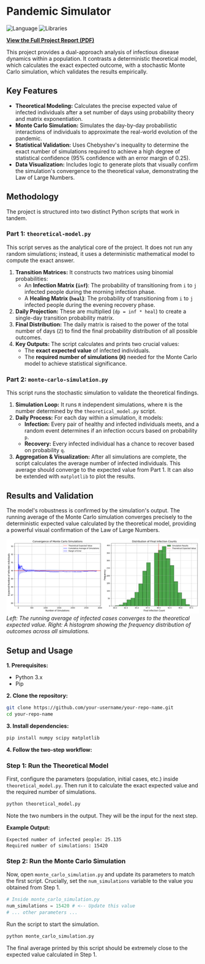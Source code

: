# Pandemic Simulator

![Language](https://img.shields.io/badge/Language-Python-blue.svg)
![Libraries](https://img.shields.io/badge/Libraries-NumPy%20%7C%20SciPy%20%7C%20Matplotlib-orange.svg)

**[View the Full Project Report (PDF)](report/project_report.pdf)**

This project provides a dual-approach analysis of infectious disease dynamics within a population. It contrasts a deterministic theoretical model, which calculates the exact expected outcome, with a stochastic Monte Carlo simulation, which validates the results empirically.

## Key Features

-   **Theoretical Modeling:** Calculates the precise expected value of infected individuals after a set number of days using probability theory and matrix exponentiation.
-   **Monte Carlo Simulation:** Simulates the day-by-day probabilistic interactions of individuals to approximate the real-world evolution of the pandemic.
-   **Statistical Validation:** Uses Chebyshev's inequality to determine the exact number of simulations required to achieve a high degree of statistical confidence (95% confidence with an error margin of 0.25).
-   **Data Visualization:** Includes logic to generate plots that visually confirm the simulation's convergence to the theoretical value, demonstrating the Law of Large Numbers.

## Methodology

The project is structured into two distinct Python scripts that work in tandem.

### Part 1: `theoretical-model.py`

This script serves as the analytical core of the project. It does not run any random simulations; instead, it uses a deterministic mathematical model to compute the exact answer.

1.  **Transition Matrices:** It constructs two matrices using binomial probabilities:
    -   An **Infection Matrix (`inf`)**: The probability of transitioning from `i` to `j` infected people during the morning infection phase.
    -   A **Healing Matrix (`heal`)**: The probability of transitioning from `i` to `j` infected people during the evening recovery phase.
2.  **Daily Projection:** These are multiplied (`dp = inf * heal`) to create a single-day transition probability matrix.
3.  **Final Distribution:** The daily matrix is raised to the power of the total number of days (`Z`) to find the final probability distribution of all possible outcomes.
4.  **Key Outputs:** The script calculates and prints two crucial values:
    -   The **exact expected value** of infected individuals.
    -   The **required number of simulations (`R`)** needed for the Monte Carlo model to achieve statistical significance.

### Part 2: `monte-carlo-simulation.py`

This script runs the stochastic simulation to validate the theoretical findings.

1.  **Simulation Loop:** It runs `R` independent simulations, where `R` is the number determined by the `theoretical_model.py` script.
2.  **Daily Process:** For each day within a simulation, it models:
    -   **Infection:** Every pair of healthy and infected individuals meets, and a random event determines if an infection occurs based on probability `p`.
    -   **Recovery:** Every infected individual has a chance to recover based on probability `q`.
3.  **Aggregation & Visualization:** After all simulations are complete, the script calculates the average number of infected individuals. This average should converge to the expected value from Part 1. It can also be extended with `matplotlib` to plot the results.

## Results and Validation

The model's robustness is confirmed by the simulation's output. The running average of the Monte Carlo simulation converges precisely to the deterministic expected value calculated by the theoretical model, providing a powerful visual confirmation of the Law of Large Numbers.

![Simulation Convergence and Distribution](images/monte_carlo_simulation.png)
*Left: The running average of infected cases converges to the theoretical expected value. Right: A histogram showing the frequency distribution of outcomes across all simulations.*

## Setup and Usage

**1. Prerequisites:**
-   Python 3.x
-   Pip

**2. Clone the repository:**
```bash
git clone https://github.com/your-username/your-repo-name.git
cd your-repo-name
```

**3. Install dependencies:**
```bash
pip install numpy scipy matplotlib
```

**4. Follow the two-step workflow:**

### Step 1: Run the Theoretical Model

First, configure the parameters (population, initial cases, etc.) inside `theoretical_model.py`. Then run it to calculate the exact expected value and the required number of simulations.

```bash
python theoretical_model.py
```
Note the two numbers in the output. They will be the input for the next step.

**Example Output:**
```
Expected number of infected people: 25.135
Required number of simulations: 15420
```

### Step 2: Run the Monte Carlo Simulation

Now, open `monte_carlo_simulation.py` and update its parameters to match the first script. Crucially, set the `num_simulations` variable to the value you obtained from Step 1.

```python
# Inside monte_carlo_simulation.py
num_simulations = 15420 # <-- Update this value
# ... other parameters ...
```

Run the script to start the simulation.
```bash
python monte_carlo_simulation.py
```
The final average printed by this script should be extremely close to the expected value calculated in Step 1.
